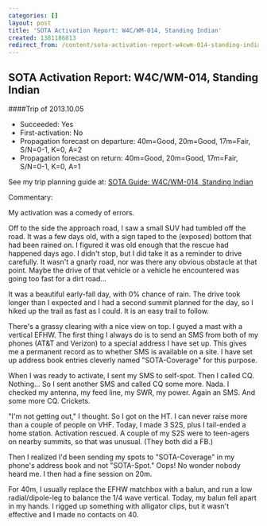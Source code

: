 ```yaml
---
categories: []
layout: post
title: 'SOTA Activation Report: W4C/WM-014, Standing Indian'
created: 1381186813
redirect_from: /content/sota-activation-report-w4cwm-014-standing-indian
---
```

SOTA Activation Report: W4C/WM-014, Standing Indian
----------------------------------------------
####Trip of 2013.10.05
* Succeeded: Yes
* First-activation: No
* Propagation forecast on departure: 40m=Good, 20m=Good, 17m=Fair, S/N=0-1, K=0, A=2
* Propagation forecast on return: 40m=Good, 20m=Good, 17m=Fair, S/N=0-1, K=0, A=1

See my trip planning guide at: [SOTA Guide: W4C/WM-014, Standing Indian](http://k4kpk.com/content/sota-guide-w4cwm-014-standing-indian)


Commentary:

My activation was a comedy of errors.

Off to the side the approach road, I saw a small SUV had tumbled off the road.  It was a few days old, with a sign taped to the (exposed) bottom that had been rained on.  I figured it was old enough that the rescue had happened days ago.  I didn't stop, but I did take it as a reminder to drive carefully.  It wasn't a gnarly road, nor was there any obvious obstacle at that point.  Maybe the drive of that vehicle or a vehicle he encountered was going too fast for a dirt road...

It was a beautiful early-fall day, with 0% chance of rain.  The drive took longer than I expected and I had a second summit planned for the day, so I hiked up the trail as fast as I could.  It is an easy trail to follow.

There's a grassy clearing with a nice view on top.  I guyed a mast with a vertical EFHW.  The first thing I always do is to send an SMS from both of my phones (AT&T and Verizon) to a special address I have set up.  This gives me a permanent record as to whether SMS is available on a site.  I have set up address book entries cleverly named "SOTA-Coverage" for this purpose.

When I was ready to activate, I sent my SMS to self-spot.  Then I called CQ.  Nothing…  So I sent another SMS and called CQ some more.  Nada.  I checked my antenna, my feed line, my SWR, my power.  Again an SMS.  And some more CQ.  Crickets.

"I'm not getting out," I thought.  So I got on the HT.  I can never raise more than a couple of people on VHF.  Today, I made 3 S2S, plus I tail-ended a home station.  Activation rescued.  A couple of my S2S were to teen-agers on nearby summits, so that was unusual. (They both did a FB.)

Then I realized I'd been sending my spots to "SOTA-Coverage" in my phone's address book and not "SOTA-Spot."  Oops!  No wonder nobody heard me.  I then had a fine session on 20m.

For 40m, I usually replace the EFHW matchbox with a balun, and run a low radial/dipole-leg to balance the 1/4 wave vertical.  Today, my balun fell apart in my hands.  I rigged up something with alligator clips, but it wasn't effective and I made no contacts on 40.
